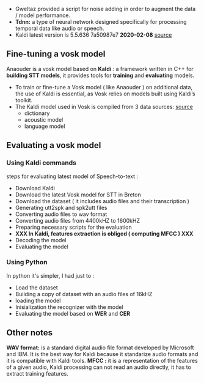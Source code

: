 
* Gweltaz provided a script for noise adding in order to augment the data / model performance.
* **Tdnn:** a type of neural network designed specifically for processing temporal data like audio or speech.
* Kaldi latest version is 5.5.636 7a50987e7 **2020-02-08** [source](https://kaldi-asr.org/doc/versions.html)
## Fine-tuning a vosk model
Anaouder is a vosk model based on **Kaldi** : a framework written in C++ for **building STT models**, it provides tools for **training** and **evaluating** models.
* To train or fine-tune a Vosk model ( like Anaouder ) on additional data, the use of Kaldi is essential, as Vosk relies on models built using Kaldi’s toolkit.
* The Kaldi model used in Vosk is compiled from 3 data sources: [source](https://alphacephei.com/vosk/adaptation)
  - dictionary
  - acoustic model
  - language model
## Evaluating a vosk model
### Using Kaldi commands
steps for evaluating latest model of Speech-to-text :
* Download Kaldi
* Download the latest Vosk model for STT in Breton
* Download the dataset ( it includes audio files and their transcription )
* Generating utt2spk and spk2utt files
* Converting audio files to wav format
* Converting audio files from 4400kHZ to 1600kHZ
* Preparing necessary scripts for the evaluation
* **XXX In Kaldi, features extraction is obliged ( computing MFCC ) XXX**
* Decoding the model
* Evaluating the model
### Using Python
In python it's simpler, I had just to :
* Load the dataset
* Building a copy of dataset with an audio files of 16kHZ
* loading the model
* Inisialization the recognizer with the model
* Evaluating the model based on **WER** and **CER**
## Other notes
**WAV format:** is a standard digital audio file format developed by Microsoft and IBM. It is the best way for Kaldi because it standarize audio formats and it is compatible with Kaldi tools.
**MFCC :** it is a representation of the features of a given audio, Kaldi processing can not read an audio directly, it has to extract training features.
